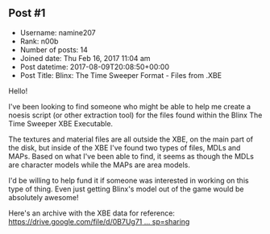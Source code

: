 ## Post #1
- Username: namine207
- Rank: n00b
- Number of posts: 14
- Joined date: Thu Feb 16, 2017 11:04 am
- Post datetime: 2017-08-09T20:08:50+00:00
- Post Title: Blinx: The Time Sweeper Format - Files from .XBE

Hello!

I've been looking to find someone who might be able to help me create a noesis script (or other extraction tool) for the files found within the Blinx The Time Sweeper XBE Executable.

The textures and material files are all outside the XBE, on the main part of the disk, but inside of the XBE I've found two types of files, MDLs and MAPs. Based on what I've been able to find, it seems as though the MDLs are character models while the MAPs are area models.

I'd be willing to help fund it if someone was interested in working on this type of thing.  Even just getting Blinx's model out of the game would be absolutely awesome!

Here's an archive with the XBE data for reference:
[https://drive.google.com/file/d/0B7Ug71 ... sp=sharing](https://drive.google.com/file/d/0B7Ug71XzREcKQmtaNHRiVS1XZXM/view?usp=sharing)
